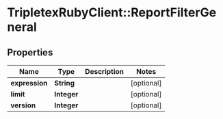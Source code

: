 # TripletexRubyClient::ReportFilterGeneral

## Properties
Name | Type | Description | Notes
------------ | ------------- | ------------- | -------------
**expression** | **String** |  | [optional] 
**limit** | **Integer** |  | [optional] 
**version** | **Integer** |  | [optional] 


